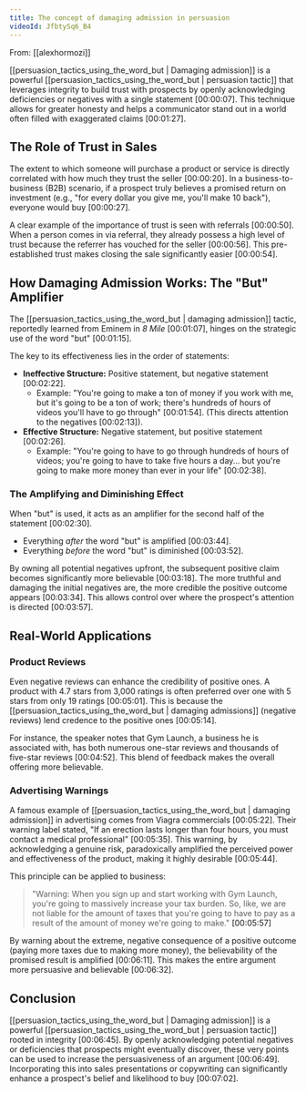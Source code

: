 ```yaml
---
title: The concept of damaging admission in persuasion
videoId: JfbtySq6_B4
---
```


From: [[alexhormozi]] <br/> 

[[persuasion_tactics_using_the_word_but | Damaging admission]] is a powerful [[persuasion_tactics_using_the_word_but | persuasion tactic]] that leverages integrity to build trust with prospects by openly acknowledging deficiencies or negatives with a single statement <a class="yt-timestamp" data-t="00:00:07">[00:00:07]</a>. This technique allows for greater honesty and helps a communicator stand out in a world often filled with exaggerated claims <a class="yt-timestamp" data-t="00:01:27">[00:01:27]</a>.

## The Role of Trust in Sales
The extent to which someone will purchase a product or service is directly correlated with how much they trust the seller <a class="yt-timestamp" data-t="00:00:20">[00:00:20]</a>. In a business-to-business (B2B) scenario, if a prospect truly believes a promised return on investment (e.g., "for every dollar you give me, you'll make 10 back"), everyone would buy <a class="yt-timestamp" data-t="00:00:27">[00:00:27]</a>.

A clear example of the importance of trust is seen with referrals <a class="yt-timestamp" data-t="00:00:50">[00:00:50]</a>. When a person comes in via referral, they already possess a high level of trust because the referrer has vouched for the seller <a class="yt-timestamp" data-t="00:00:56">[00:00:56]</a>. This pre-established trust makes closing the sale significantly easier <a class="yt-timestamp" data-t="00:00:54">[00:00:54]</a>.

## How Damaging Admission Works: The "But" Amplifier
The [[persuasion_tactics_using_the_word_but | damaging admission]] tactic, reportedly learned from Eminem in *8 Mile* <a class="yt-timestamp" data-t="00:01:07">[00:01:07]</a>, hinges on the strategic use of the word "but" <a class="yt-timestamp" data-t="00:01:15">[00:01:15]</a>.

The key to its effectiveness lies in the order of statements:
*   **Ineffective Structure:** Positive statement, but negative statement <a class="yt-timestamp" data-t="00:02:22">[00:02:22]</a>.
    *   Example: "You're going to make a ton of money if you work with me, but it's going to be a ton of work; there's hundreds of hours of videos you'll have to go through" <a class="yt-timestamp" data-t="00:01:54">[00:01:54]</a>. (This directs attention to the negatives <a class="yt-timestamp" data-t="00:02:13">[00:02:13]</a>).
*   **Effective Structure:** Negative statement, but positive statement <a class="yt-timestamp" data-t="00:02:26">[00:02:26]</a>.
    *   Example: "You're going to have to go through hundreds of hours of videos; you're going to have to take five hours a day... but you're going to make more money than ever in your life" <a class="yt-timestamp" data-t="00:02:38">[00:02:38]</a>.

### The Amplifying and Diminishing Effect
When "but" is used, it acts as an amplifier for the second half of the statement <a class="yt-timestamp" data-t="00:02:30">[00:02:30]</a>.
*   Everything *after* the word "but" is amplified <a class="yt-timestamp" data-t="00:03:44">[00:03:44]</a>.
*   Everything *before* the word "but" is diminished <a class="yt-timestamp" data-t="00:03:52">[00:03:52]</a>.

By owning all potential negatives upfront, the subsequent positive claim becomes significantly more believable <a class="yt-timestamp" data-t="00:03:18">[00:03:18]</a>. The more truthful and damaging the initial negatives are, the more credible the positive outcome appears <a class="yt-timestamp" data-t="00:03:34">[00:03:34]</a>. This allows control over where the prospect's attention is directed <a class="yt-timestamp" data-t="00:03:57">[00:03:57]</a>.

## Real-World Applications
### Product Reviews
Even negative reviews can enhance the credibility of positive ones. A product with 4.7 stars from 3,000 ratings is often preferred over one with 5 stars from only 19 ratings <a class="yt-timestamp" data-t="00:05:01">[00:05:01]</a>. This is because the [[persuasion_tactics_using_the_word_but | damaging admissions]] (negative reviews) lend credence to the positive ones <a class="yt-timestamp" data-t="00:05:14">[00:05:14]</a>.

For instance, the speaker notes that Gym Launch, a business he is associated with, has both numerous one-star reviews and thousands of five-star reviews <a class="yt-timestamp" data-t="00:04:52">[00:04:52]</a>. This blend of feedback makes the overall offering more believable.

### Advertising Warnings
A famous example of [[persuasion_tactics_using_the_word_but | damaging admission]] in advertising comes from Viagra commercials <a class="yt-timestamp" data-t="00:05:22">[00:05:22]</a>. Their warning label stated, "If an erection lasts longer than four hours, you must contact a medical professional" <a class="yt-timestamp" data-t="00:05:35">[00:05:35]</a>.
This warning, by acknowledging a genuine risk, paradoxically amplified the perceived power and effectiveness of the product, making it highly desirable <a class="yt-timestamp" data-t="00:05:44">[00:05:44]</a>.

This principle can be applied to business:
> "Warning: When you sign up and start working with Gym Launch, you're going to massively increase your tax burden. So, like, we are not liable for the amount of taxes that you're going to have to pay as a result of the amount of money we're going to make." <a class="yt-timestamp" data-t="00:05:57">[00:05:57]</a>

By warning about the extreme, negative consequence of a positive outcome (paying more taxes due to making more money), the believability of the promised result is amplified <a class="yt-timestamp" data-t="00:06:11">[00:06:11]</a>. This makes the entire argument more persuasive and believable <a class="yt-timestamp" data-t="00:06:32">[00:06:32]</a>.

## Conclusion
[[persuasion_tactics_using_the_word_but | Damaging admission]] is a powerful [[persuasion_tactics_using_the_word_but | persuasion tactic]] rooted in integrity <a class="yt-timestamp" data-t="00:06:45">[00:06:45]</a>. By openly acknowledging potential negatives or deficiencies that prospects might eventually discover, these very points can be used to increase the persuasiveness of an argument <a class="yt-timestamp" data-t="00:06:49">[00:06:49]</a>. Incorporating this into sales presentations or copywriting can significantly enhance a prospect's belief and likelihood to buy <a class="yt-timestamp" data-t="00:07:02">[00:07:02]</a>.